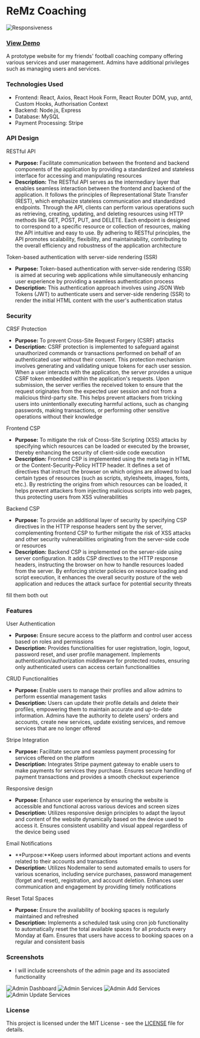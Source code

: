 # ReMz Coaching

![Responsiveness](frontend/src/Images/responsive.png)

### **[View Demo](https://remzcoaching-frontend.vercel.app/)**

A prototype website for my friends' football coaching company offering various services and user management. Admins have additional privileges such as managing users and services.

### Technologies Used

- Frontend: React, Axios, React Hook Form, React Router DOM, yup, antd, Custom Hooks, Authorisation Context
- Backend: Node.js, Express
- Database: MySQL
- Payment Processing: Stripe

### API Design

RESTful API

- **Purpose:** Facilitate communication between the frontend and backend components of the application by providing a standardized and stateless interface for accessing and manipulating resources
- **Description:** The RESTful API serves as the intermediary layer that enables seamless interaction between the frontend and backend of the application. It follows the principles of Representational State Transfer (REST), which emphasize stateless communication and standardized endpoints. Through the API, clients can perform various operations such as retrieving, creating, updating, and deleting resources using HTTP methods like GET, POST, PUT, and DELETE. Each endpoint is designed to correspond to a specific resource or collection of resources, making the API intuitive and easy to use. By adhering to RESTful principles, the API promotes scalability, flexibility, and maintainability, contributing to the overall efficiency and robustness of the application architecture

Token-based authentication with server-side rendering (SSR)

- **Purpose:** Token-based authentication with server-side rendering (SSR) is aimed at securing web applications while simultaneously enhancing user experience by providing a seamless authentication process
- **Description:** This authentication approach involves using JSON Web Tokens (JWT) to authenticate users and server-side rendering (SSR) to render the initial HTML content with the user's authentication status

### Security

CRSF Protection

- **Purpose:** To prevent Cross-Site Request Forgery (CSRF) attacks
- **Description:** CSRF protection is implemented to safeguard against unauthorized commands or transactions performed on behalf of an authenticated user without their consent. This protection mechanism involves generating and validating unique tokens for each user session. When a user interacts with the application, the server provides a unique CSRF token embedded within the application's requests. Upon submission, the server verifies the received token to ensure that the request originates from the expected user session and not from a malicious third-party site. This helps prevent attackers from tricking users into unintentionally executing harmful actions, such as changing passwords, making transactions, or performing other sensitive operations without their knowledge

Frontend CSP

- **Purpose:** To mitigate the risk of Cross-Site Scripting (XSS) attacks by specifying which resources can be loaded or executed by the browser, thereby enhancing the security of client-side code execution
- **Description:** Frontend CSP is implemented using the meta tag in HTML or the Content-Security-Policy HTTP header. It defines a set of directives that instruct the browser on which origins are allowed to load certain types of resources (such as scripts, stylesheets, images, fonts, etc.). By restricting the origins from which resources can be loaded, it helps prevent attackers from injecting malicious scripts into web pages, thus protecting users from XSS vulnerabilities

Backend CSP

- **Purpose:** To provide an additional layer of security by specifying CSP directives in the HTTP response headers sent by the server, complementing frontend CSP to further mitigate the risk of XSS attacks and other security vulnerabilities originating from the server-side code or resources
- **Description:** Backend CSP is implemented on the server-side using server configuration. It adds CSP directives to the HTTP response headers, instructing the browser on how to handle resources loaded from the server. By enforcing stricter policies on resource loading and script execution, it enhances the overall security posture of the web application and reduces the attack surface for potential security threats

fill them both out

### Features

User Authentication

- **Purpose:** Ensure secure access to the platform and control user access based on roles and permissions
- **Description:** Provides functionalities for user registration, login, logout, password reset, and user profile management. Implements authentication/authorization middleware for protected routes, ensuring only authenticated users can access certain functionalities

CRUD Functionalities

- **Purpose:** Enable users to manage their profiles and allow admins to perform essential management tasks
- **Description:** Users can update their profile details and delete their profiles, empowering them to maintain accurate and up-to-date information. Admins have the authority to delete users' orders and accounts, create new services, update existing services, and remove services that are no longer offered

Stripe Integration

- **Purpose:** Facilitate secure and seamless payment processing for services offered on the platform
- **Description:** Integrates Stripe payment gateway to enable users to make payments for services they purchase. Ensures secure handling of payment transactions and provides a smooth checkout experience

Responsive design

- **Purpose:** Enhance user experience by ensuring the website is accessible and functional across various devices and screen sizes
- **Description:** Utilizes responsive design principles to adapt the layout and content of the website dynamically based on the device used to access it. Ensures consistent usability and visual appeal regardless of the device being used

Email Notifications

- **Purpose:**Keep users informed about important actions and events related to their accounts and transactions
- **Description:** Utilizes Nodemailer to send automated emails to users for various scenarios, including service purchases, password management (forget and reset), registration, and account deletion. Enhances user communication and engagement by providing timely notifications

Reset Total Spaces

- **Purpose:** Ensure the availability of booking spaces is regularly maintained and refreshed
- **Description:** Implements a scheduled task using cron job functionality to automatically reset the total available spaces for all products every Monday at 6am. Ensures that users have access to booking spaces on a regular and consistent basis

### Screenshots

- I will include screenshots of the admin page and its associated functionality

![Admin Dashboard](frontend/src/Images/admin-dashboard.png)
![Admin Services](frontend/src/Images/admin-services.png)
![Admin Add Services](frontend/src/Images/admin-services-add.png)
![Admin Update Services](frontend/src/Images/admin-services-update.png)

### License

This project is licensed under the MIT License - see the [LICENSE](LICENSE) file for details.
